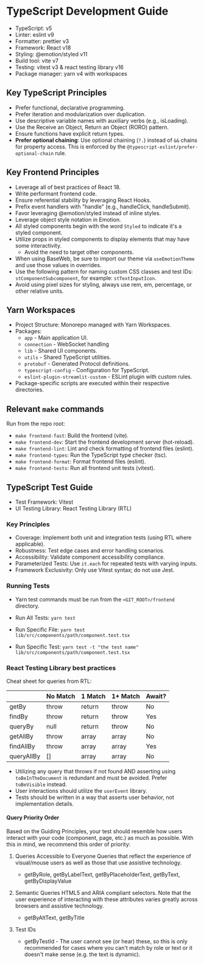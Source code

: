 # TypeScript Development Guide

- TypeScript: v5
- Linter: eslint v9
- Formatter: prettier v3
- Framework: React v18
- Styling: @emotion/styled v11
- Build tool: vite v7
- Testing: vitest v3 & react testing library v16
- Package manager: yarn v4 with workspaces

## Key TypeScript Principles

- Prefer functional, declarative programming.
- Prefer iteration and modularization over duplication.
- Use descriptive variable names with auxiliary verbs (e.g., isLoading).
- Use the Receive an Object, Return an Object (RORO) pattern.
- Ensure functions have explicit return types.
- **Prefer optional chaining**: Use optional chaining (`?.`) instead of `&&` chains for property access. This is enforced by the `@typescript-eslint/prefer-optional-chain` rule.

## Key Frontend Principles

- Leverage all of best practices of React 18.
- Write performant frontend code.
- Ensure referential stability by leveraging React Hooks.
- Prefix event handlers with "handle" (e.g., handleClick, handleSubmit).
- Favor leveraging @emotion/styled instead of inline styles.
- Leverage object style notation in Emotion.
- All styled components begin with the word `Styled` to indicate it's a styled component.
- Utilize props in styled components to display elements that may have some interactivity.
  - Avoid the need to target other components.
- When using BaseWeb, be sure to import our theme via `useEmotionTheme` and use those values in overrides.
- Use the following pattern for naming custom CSS classes and test IDs: `stComponentSubcomponent`, for example: `stTextInputIcon`.
- Avoid using pixel sizes for styling, always use rem, em, percentage, or other relative units.

## Yarn Workspaces

- Project Structure: Monorepo managed with Yarn Workspaces.
- Packages:
  - `app` - Main application UI.
  - `connection` - WebSocket handling
  - `lib` - Shared UI components.
  - `utils` - Shared TypeScript utilities.
  - `protobuf` - Generated Protocol definitions.
  - `typescript-config` - Configuration for TypeScript.
  - `eslint-plugin-streamlit-custom` - ESLint plugin with custom rules.
- Package-specific scripts are executed within their respective directories.

## Relevant `make` commands

Run from the repo root:

- `make frontend-fast`: Build the frontend (vite).
- `make frontend-dev`: Start the frontend development server (hot-reload).
- `make frontend-lint`: Lint and check formatting of frontend files (eslint).
- `make frontend-types`: Run the TypeScript type checker (tsc).
- `make frontend-format`: Format frontend files (eslint).
- `make frontend-tests`: Run all frontend unit tests (vitest).

## TypeScript Test Guide

- Test Framework: Vitest
- UI Testing Library: React Testing Library (RTL)

### Key Principles

- Coverage: Implement both unit and integration tests (using RTL where applicable).
- Robustness: Test edge cases and error handling scenarios.
- Accessibility: Validate component accessibility compliance.
- Parameterized Tests: Use `it.each` for repeated tests with varying inputs.
- Framework Exclusivity: Only use Vitest syntax; do not use Jest.

### Running Tests

- Yarn test commands must be run from the `<GIT_ROOT>/frontend` directory.

- Run All Tests: `yarn test`
- Run Specific File: `yarn test lib/src/components/path/component.test.tsx`
- Run Specific Test: `yarn test -t "the test name" lib/src/components/path/component.test.tsx`

### React Testing Library best practices

Cheat sheet for queries from RTL:

|            | No Match | 1 Match | 1+ Match | Await? |
| ---------- | -------- | ------- | -------- | ------ |
| getBy      | throw    | return  | throw    | No     |
| findBy     | throw    | return  | throw    | Yes    |
| queryBy    | null     | return  | throw    | No     |
| getAllBy   | throw    | array   | array    | No     |
| findAllBy  | throw    | array   | array    | Yes    |
| queryAllBy | []       | array   | array    | No     |

- Utilizing any query that throws if not found AND asserting using `toBeInTheDocument` is redundant and must be avoided. Prefer `toBeVisible` instead.
- User interactions should utilize the `userEvent` library.
- Tests should be written in a way that asserts user behavior, not implementation details.

#### Query Priority Order

Based on the Guiding Principles, your test should resemble how users interact with your code (component, page, etc.) as much as possible. With this in mind, we recommend this order of priority:

1. Queries Accessible to Everyone Queries that reflect the experience of visual/mouse users as well as those that use assistive technology.

   - getByRole, getByLabelText, getByPlaceholderText, getByText, getByDisplayValue

2. Semantic Queries HTML5 and ARIA compliant selectors. Note that the user experience of interacting with these attributes varies greatly across browsers and assistive technology.

   - getByAltText, getByTitle

3. Test IDs

   - getByTestId - The user cannot see (or hear) these, so this is only recommended for cases where you can't match by role or text or it doesn't make sense (e.g. the text is dynamic).
